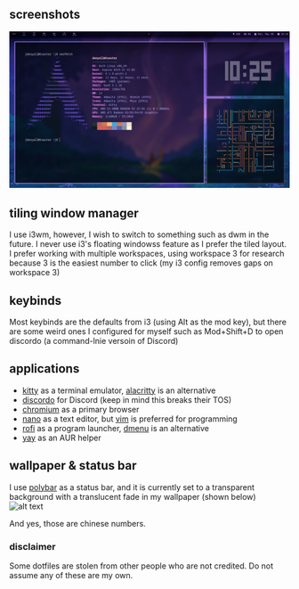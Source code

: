 ## screenshots

![alt text](https://github.com/DonYall/dotfiles/blob/main/screenshot.png?raw=true)

## tiling window manager

I use i3wm, however, I wish to switch to something such as dwm in the future. I never use i3's floating windowss feature as I prefer the tiled layout. I prefer working with multiple workspaces, using workspace 3 for research because 3 is the easiest number to click (my i3 config removes gaps on workspace 3)

## keybinds

Most keybinds are the defaults from i3 (using Alt as the mod key), but there are some weird ones I configured for myself such as Mod+Shift+D to open discordo (a command-lnie versoin of Discord)

## applications

* [kitty](https://archlinux.org/packages/community/x86_64/kitty) as a terminal emulator, [alacritty](https://archlinux.org/packages/community/x86_64/alacritty) is an alternative
* [discordo](https://aur.archlinux.org/packages/discordo-git) for Discord (keep in mind this breaks their TOS)
* [chromium](https://archlinux.org/packages/extra/x86_64/chromium) as a primary browser
* [nano](https://archlinux.org/packages/core/x86_64/nano) as a text editor, but [vim](https://archlinux.org/packages/extra/x86_64/vim) is preferred for programming
* [rofi](https://archlinux.org/packages/community/x86_64/rofi) as a program launcher, [dmenu](https://archlinux.org/packages/community/x86_64/dmenu) is an alternative
* [yay](https://aur.archlinux.org/packages/yay) as an AUR helper

## wallpaper & status bar

I use [polybar](https://archlinuxarm.org/packages/aarch64/polybar) as a status bar, and it is currently set to a transparent background with a translucent fade in my wallpaper (shown below)
![alt text](https://github.com/DonYall/dotfiles/blob/main/wallpaper/wallpaper.png?raw=true)

And yes, those are chinese numbers.

### disclaimer

Some dotfiles are stolen from other people who are not credited. Do not assume any of these are my own.
